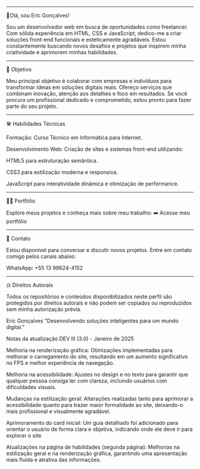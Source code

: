 
---

👋Olá, sou Eric Gonçalves!

Sou um desenvolvedor web em busca de oportunidades como freelancer. Com sólida experiência em HTML, CSS e JavaScript, dedico-me a criar soluções front-end funcionais e esteticamente agradáveis. Estou constantemente buscando novos desafios e projetos que inspirem minha criatividade e aprimorem minhas habilidades.


---

📍 Objetivo

Meu principal objetivo é colaborar com empresas e indivíduos para transformar ideias em soluções digitais reais. Ofereço serviços que combinam inovação, atenção aos detalhes e foco em resultados. Se você procura um profissional dedicado e comprometido, estou pronto para fazer parte do seu projeto.


---

🛠️ Habilidades Técnicas

Formação: Curso Técnico em Informática para Internet.

Desenvolvimento Web: Criação de sites e sistemas front-end utilizando:

HTML5 para estruturação semântica.

CSS3 para estilização moderna e responsiva.

JavaScript para interatividade dinâmica e otimização de performance.




---

👨‍💻 Portfólio

Explore meus projetos e conheça mais sobre meu trabalho:
➡️ Acesse meu portfólio


---

📲 Contato

Estou disponível para conversar e discutir novos projetos. Entre em contato comigo pelos canais abaixo:

WhatsApp: +55 13 99624-4152



---

⚖️ Direitos Autorais

Todos os repositórios e conteúdos disponibilizados neste perfil são protegidos por direitos autorais e não podem ser copiados ou reproduzidos sem minha autorização prévia.

Eric Gonçalves
"Desenvolvendo soluções inteligentes para um mundo digital."


Notas da atualização DEV III (3.0) - Janeiro de 2025

Melhoria na renderização gráfica:
Otimizações implementadas para melhorar o carregamento do site, resultando em um aumento significativo no FPS e melhor experiência de navegação.

Melhoria na acessibilidade:
Ajustes no design e no texto para garantir que qualquer pessoa consiga ler com clareza, incluindo usuários com dificuldades visuais.

Mudanças na estilização geral:
Alterações realizadas tanto para aprimorar a acessibilidade quanto para trazer maior formalidade ao site, deixando-o mais profissional e visualmente agradável.

Aprimoramento do card inicial:
Um guia detalhado foi adicionado para orientar o usuário de forma clara e objetiva, indicando onde ele deve ir para explorar o site.

Atualizações na página de habilidades (segunda página):
Melhorias na estilização geral e na renderização gráfica, garantindo uma apresentação mais fluida e atrativa das informações.




